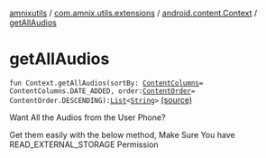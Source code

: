 [amnixutils](../../index.md) / [com.amnix.utils.extensions](../index.md) / [android.content.Context](index.md) / [getAllAudios](./get-all-audios.md)

# getAllAudios

`fun Context.getAllAudios(sortBy: `[`ContentColumns`](../../com.amnix.utils.enums/-content-columns/index.md)` = ContentColumns.DATE_ADDED, order: `[`ContentOrder`](../../com.amnix.utils.enums/-content-order/index.md)` = ContentOrder.DESCENDING): `[`List`](https://kotlinlang.org/api/latest/jvm/stdlib/kotlin.collections/-list/index.html)`<`[`String`](https://kotlinlang.org/api/latest/jvm/stdlib/kotlin/-string/index.html)`>` [(source)](https://github.com/AmniX/amnixUtils/tree/master/amnixutils/src/main/java/com/amnix/utils/extensions/ContextExtension.kt#L241)

Want All the Audios from the User Phone?

Get them easily with the below method, Make Sure You have READ_EXTERNAL_STORAGE Permission

